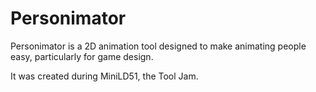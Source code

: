 Personimator
============

Personimator is a 2D animation tool designed to make animating people easy, particularly for game design.

It was created during MiniLD51, the Tool Jam.
